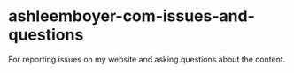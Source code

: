 # ashleemboyer-com-issues-and-questions
For reporting issues on my website and asking questions about the content.
